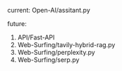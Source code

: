 current:
Open-AI/assitant.py

future:
1) API/Fast-API
2) Web-Surfing/tavily-hybrid-rag.py
3) Web-Surfing/perplexity.py
4) Web-Surfing/serp.py